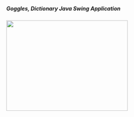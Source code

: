 ##### Goggles, Dictionary Java Swing Application
<span>
<img src="https://github.com/louisevil/goggles/blob/master/start.gif" width="320" height="240">
</span>

